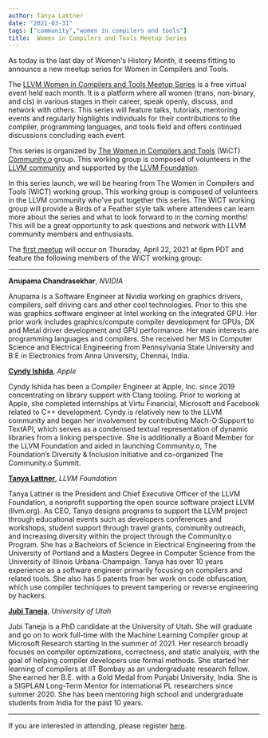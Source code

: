 ```yaml
---
author: Tanya Lattner
date: "2021-03-31"
tags: ["community","women in compilers and tools"]
title:  Women in Compilers and Tools Meetup Series
---
```


As today is the last day of Women's History Month, it seems fitting to announce a new meetup series for Women in Compilers and Tools.

The [LLVM Women in Compilers and Tools Meetup Series](https://www.meetup.com/meetup-group-ifwtlvwd/) is a free virtual event held each month. It is a platform where all women (trans, non-binary, and cis) in various stages in their career, speak openly, discuss, and network with others. This series will feature talks, tutorials, mentoring events and regularly highlights individuals for their contributions to the compiler, programming languages, and tools field and offers continued discussions concluding each event.

This series is organized by [The Women in Compilers and Tools](https://community-dot-o.llvm.org/groups/) (WiCT) [Community.o](https://community-dot-o.llvm.org/) group. This working group is composed of volunteers in the [LLVM community](https://llvm.org) and supported by the [LLVM Foundation](https://foundation.llvm.org).

In this series launch, we will be hearing from The Women in Compilers and Tools (WiCT) working group. This working group is composed of volunteers in the LLVM community who've put together this series. The WiCT working group will provide a Birds of a Feather style talk where attendees can learn more about the series and what to look forward to in the coming months! This will be a great opportunity to ask questions and network with LLVM community members and enthusiasts.

The [first meetup](https://www.meetup.com/meetup-group-ifwtlvwd/events/277283914/) will occur on Thursday, April 22, 2021 at 6pm PDT and feature the following members of the WiCT working group:


***

 **Anupama Chandrasekhar**, *NVIDIA*

Anupama is a Software Engineer at Nvidia working on graphics drivers, compilers, self driving cars and other cool technologies. Prior to this she was graphics software engineer at Intel working on the integrated GPU. Her prior work includes graphics/compute compiler development for GPUs, DX and Metal driver development and GPU performance. Her main interests are programming languages and compilers. She received her MS in Computer Science and Electrical Engineering from Pennsylvania State University and B.E in Electronics from Anna University, Chennai, India.

**[Cyndy Ishida](https://twitter.com/CyndyIshida)**, *Apple*

Cyndy Ishida has been a Compiler Engineer at Apple, Inc. since 2019 concentrating on library support with Clang tooling. Prior to working at Apple, she completed internships at Virtu Financial, Microsoft and Facebook related to C++ development. Cyndy is relatively new to the LLVM community and began her involvement by contributing Mach-O Support to TextAPI, which serves as a condensed textual representation of dynamic libraries from a linking perspective. She is additionally a Board Member for the LLVM Foundation and aided in launching Community.o, The Foundation’s Diversity & Inclusion initiative and co-organized The Community.o Summit.

**[Tanya Lattner](https://twitter.com/tonic888)**, *LLVM Foundation*

Tanya Lattner is the President and Chief Executive Officer of the LLVM Foundation, a nonprofit supporting the open source software project LLVM (llvm.org). As CEO, Tanya designs programs to support the LLVM project through educational events such as developers conferences and workshops, student support through travel grants, community outreach, and increasing diversity within the project through the Community.o Program. 
She has a Bachelors of Science in Electrical Engineering from the University of Portland and a Masters Degree in Computer Science from the University of Illinois Urbana-Champaign. Tanya has over 10 years experience as a software engineer primarily focusing on compilers and related tools. She also has 5 patents from her work on code obfuscation, which use compiler techniques to prevent tampering or reverse engineering by hackers.

**[Jubi Taneja](https://twitter.com/jubitaneja)**, *University of Utah*

Jubi Taneja is a PhD candidate at the University of Utah. She will graduate and go on to work full-time with the Machine Learning Compiler group at Microsoft Research starting in the summer of 2021. Her research broadly focuses on compiler optimizations, correctness, and static analysis, with the goal of helping compiler developers use formal methods. She started her learning of compilers at IIT Bombay as an undergraduate research fellow. She earned her B.E. with a Gold Medal from Punjabi University, India. She is a SIGPLAN Long-Term Mentor for international PL researchers since summer 2020. She has been mentoring high school and undergraduate students from India for the past 10 years.

***
If you are interested in attending, please register [here](https://www.meetup.com/meetup-group-ifwtlvwd/events/277283914/).
